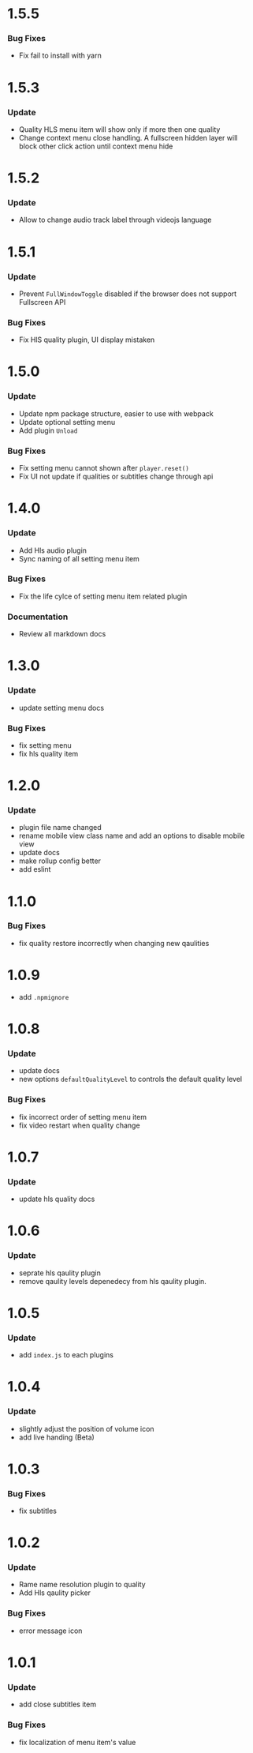 # 1.5.5

### Bug Fixes

- Fix fail to install with yarn

# 1.5.3

### Update

- Quality HLS menu item will show only if more then one quality
- Change context menu close handling. A fullscreen hidden layer will block other click action until context menu hide

# 1.5.2

### Update

- Allow to change audio track label through videojs language

# 1.5.1

### Update

- Prevent `FullWindowToggle` disabled if the browser does not support Fullscreen API

### Bug Fixes

- Fix HlS quality plugin, UI display mistaken

# 1.5.0

### Update

- Update npm package structure, easier to use with webpack
- Update optional setting menu
- Add plugin `Unload`

### Bug Fixes

- Fix setting menu cannot shown after `player.reset()`
- Fix UI not update if qualities or subtitles change through api

# 1.4.0

### Update

- Add Hls audio plugin
- Sync naming of all setting menu item

### Bug Fixes

- Fix the life cylce of setting menu item related plugin

### Documentation

- Review all markdown docs

# 1.3.0

### Update

- update setting menu docs

### Bug Fixes

- fix setting menu
- fix hls quality item

# 1.2.0

### Update

- plugin file name changed
- rename mobile view class name and add an options to disable mobile view
- update docs
- make rollup config better
- add eslint

# 1.1.0

### Bug Fixes

- fix quality restore incorrectly when changing new qaulities

# 1.0.9

- add `.npmignore`

# 1.0.8

### Update

- update docs
- new options `defaultQualityLevel` to controls the default quality level

### Bug Fixes

- fix incorrect order of setting menu item
- fix video restart when quality change

# 1.0.7

### Update

- update hls quality docs

# 1.0.6

### Update

- seprate hls qaulity plugin
- remove qaulity levels depenedecy from hls qaulity plugin.

# 1.0.5

### Update

- add `index.js` to each plugins

# 1.0.4

### Update

- slightly adjust the position of volume icon
- add live handing (Beta)

# 1.0.3

### Bug Fixes

- fix subtitles

# 1.0.2

### Update

- Rame name resolution plugin to quality
- Add Hls qaulity picker

### Bug Fixes

- error message icon

# 1.0.1

### Update

- add close subtitles item

### Bug Fixes

- fix localization of menu item's value
